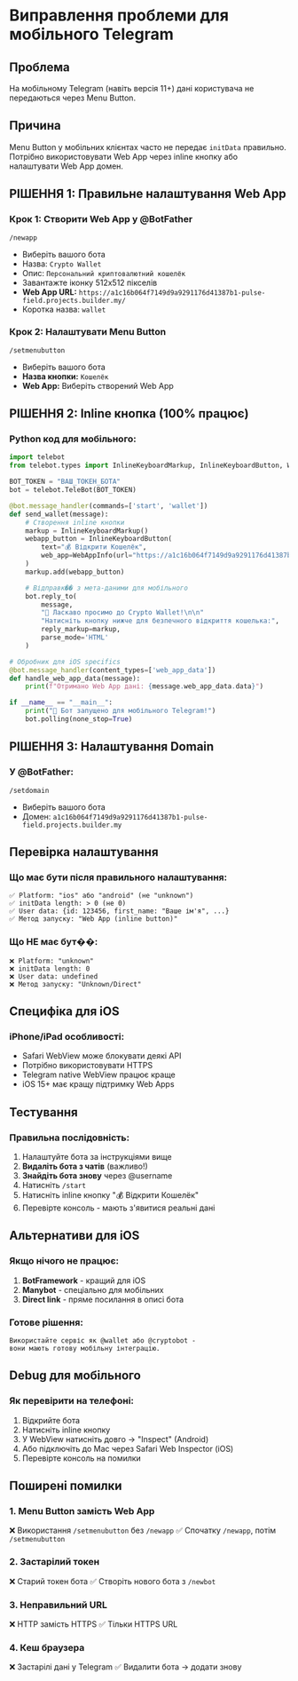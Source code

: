# Виправлення проблеми для мобільного Telegram

## Проблема

На мобільному Telegram (навіть версія 11+) дані користувача не передаються через Menu Button.

## Причина

Menu Button у мобільних клієнтах часто не передає `initData` правильно. Потрібно використовувати Web App через inline кнопку або налаштувати Web App домен.

## РІШЕННЯ 1: Правильне налаштування Web App

### Крок 1: Створити Web App у @BotFather

```
/newapp
```

- Виберіть вашого бота
- Назва: `Crypto Wallet`
- Опис: `Персональний криптовалютний кошелёк`
- Завантажте іконку 512x512 пікселів
- **Web App URL:** `https://a1c16b064f7149d9a9291176d41387b1-pulse-field.projects.builder.my/`
- Коротка назва: `wallet`

### Крок 2: Налаштувати Menu Button

```
/setmenubutton
```

- Виберіть вашого бота
- **Назва кнопки:** `Кошелёк`
- **Web App:** Виберіть створений Web App

## РІШЕННЯ 2: Inline кнопка (100% працює)

### Python код для мобільного:

```python
import telebot
from telebot.types import InlineKeyboardMarkup, InlineKeyboardButton, WebAppInfo

BOT_TOKEN = "ВАШ_ТОКЕН_БОТА"
bot = telebot.TeleBot(BOT_TOKEN)

@bot.message_handler(commands=['start', 'wallet'])
def send_wallet(message):
    # Створення inline кнопки
    markup = InlineKeyboardMarkup()
    webapp_button = InlineKeyboardButton(
        text="💰 Відкрити Кошелёк",
        web_app=WebAppInfo(url="https://a1c16b064f7149d9a9291176d41387b1-pulse-field.projects.builder.my/")
    )
    markup.add(webapp_button)

    # Відправк�� з мета-даними для мобільного
    bot.reply_to(
        message,
        "🚀 Ласкаво просимо до Crypto Wallet!\n\n"
        "Натисніть кнопку нижче для безпечного відкриття кошелька:",
        reply_markup=markup,
        parse_mode='HTML'
    )

# Обробник для iOS specifics
@bot.message_handler(content_types=['web_app_data'])
def handle_web_app_data(message):
    print(f"Отримано Web App дані: {message.web_app_data.data}")

if __name__ == "__main__":
    print("🤖 Бот запущено для мобільного Telegram!")
    bot.polling(none_stop=True)
```

## РІШЕННЯ 3: Налаштування Domain

### У @BotFather:

```
/setdomain
```

- Виберіть вашого бота
- Домен: `a1c16b064f7149d9a9291176d41387b1-pulse-field.projects.builder.my`

## Перевірка налаштування

### Що має бути після правильного налаштування:

```
✅ Platform: "ios" або "android" (не "unknown")
✅ initData length: > 0 (не 0)
✅ User data: {id: 123456, first_name: "Ваше ім'я", ...}
✅ Метод запуску: "Web App (inline button)"
```

### Що НЕ має бут��:

```
❌ Platform: "unknown"
❌ initData length: 0
❌ User data: undefined
❌ Метод запуску: "Unknown/Direct"
```

## Специфіка для iOS

### iPhone/iPad особливості:

- Safari WebView може блокувати деякі API
- Потрібно використовувати HTTPS
- Telegram native WebView працює краще
- iOS 15+ має кращу підтримку Web Apps

## Тестування

### Правильна послідовність:

1. Налаштуйте бота за інструкціями вище
2. **Видаліть бота з чатів** (важливо!)
3. **Знайдіть бота знову** через @username
4. Натисніть `/start`
5. Натисніть inline кнопку "💰 Відкрити Кошелёк"
6. Перевірте консоль - мають з'явитися реальні дані

## Альтернативи для iOS

### Якщо нічого не працює:

1. **BotFramework** - кращий для iOS
2. **Manybot** - спеціально для мобільних
3. **Direct link** - пряме посилання в описі бота

### Готове рішення:

```
Використайте сервіс як @wallet або @cryptobot -
вони мають готову мобільну інтеграцію.
```

## Debug для мобільного

### Як перевірити на телефоні:

1. Відкрийте бота
2. Натисніть inline кнопку
3. У WebView натисніть довго → "Inspect" (Android)
4. Або підключіть до Mac через Safari Web Inspector (iOS)
5. Перевірте консоль на помилки

## Поширені помилки

### 1. Menu Button замість Web App

❌ Використання `/setmenubutton` без `/newapp`
✅ Спочатку `/newapp`, потім `/setmenubutton`

### 2. Застарілий токен

❌ Старий токен бота
✅ Створіть нового бота з `/newbot`

### 3. Неправильний URL

❌ HTTP замість HTTPS
✅ Тільки HTTPS URL

### 4. Кеш браузера

❌ Застарілі дані у Telegram
✅ Видалити бота → додати знову

